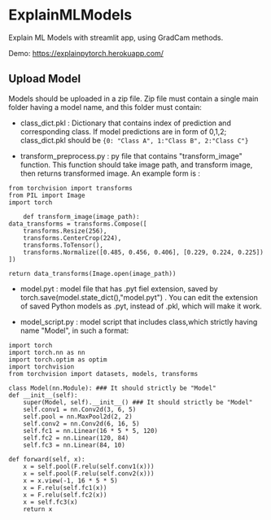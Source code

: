 # ExplainMLModels
Explain ML Models with streamlit app, using GradCam methods.

Demo:
https://explainpytorch.herokuapp.com/



## Upload Model
Models should be uploaded in a zip file. Zip file must contain a single main folder having a model name, and this folder must contain: 

* class_dict.pkl : Dictionary that contains index of prediction and corresponding class. If model predictions are in form of 0,1,2; class_dict.pkl should be ```{0: "Class A", 1:"Class B", 2:"Class C"}```

* transform_preprocess.py : py file that contains "transform_image" function.  This function should take image path, and transform image, then returns transformed image. An example form is :
```
from torchvision import transforms
from PIL import Image
import torch

    def transform_image(image_path):
data_transforms = transforms.Compose([
    transforms.Resize(256),
    transforms.CenterCrop(224),
    transforms.ToTensor(),
    transforms.Normalize([0.485, 0.456, 0.406], [0.229, 0.224, 0.225])
])

return data_transforms(Image.open(image_path))
```
* model.pyt : model file that has .pyt fiel extension, saved by torch.save(model.state_dict(),"model.pyt") . You can edit the extension of saved Python models as .pyt, instead of .pkl, which will make it work. 

* model_script.py : model script that includes class,which strictly having name "Model", in such a format: 
```
import torch
import torch.nn as nn
import torch.optim as optim
import torchvision
from torchvision import datasets, models, transforms

class Model(nn.Module): ### It should strictly be "Model"
def __init__(self):
    super(Model, self).__init__() ### It should strictly be "Model"
    self.conv1 = nn.Conv2d(3, 6, 5)
    self.pool = nn.MaxPool2d(2, 2)
    self.conv2 = nn.Conv2d(6, 16, 5)
    self.fc1 = nn.Linear(16 * 5 * 5, 120)
    self.fc2 = nn.Linear(120, 84)
    self.fc3 = nn.Linear(84, 10)

def forward(self, x):
    x = self.pool(F.relu(self.conv1(x)))
    x = self.pool(F.relu(self.conv2(x)))
    x = x.view(-1, 16 * 5 * 5)
    x = F.relu(self.fc1(x))
    x = F.relu(self.fc2(x))
    x = self.fc3(x)
    return x
```



